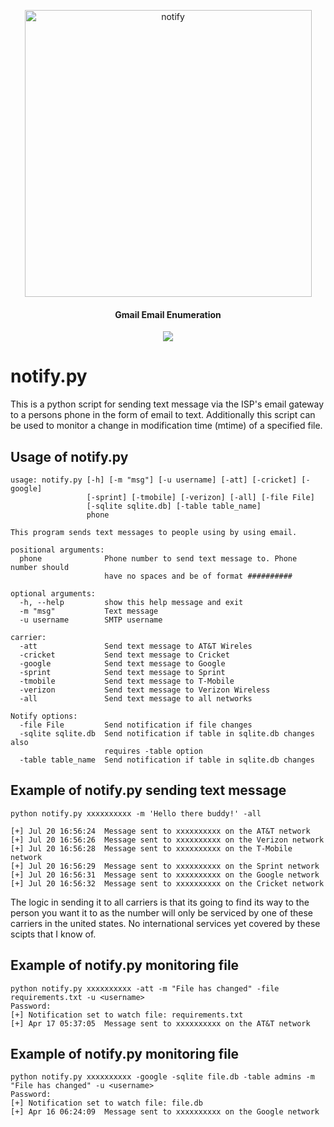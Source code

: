 <p align="center">
<img width="459" alt="notify" src="https://user-images.githubusercontent.com/1679089/80288703-8b8f8a80-86ee-11ea-92b0-5b2c6263c463.png">

</p>

<h4 align="center">Gmail Email Enumeration</h4>
<p align="center">
  <a href="https://twitter.com/sho_luv">
    <img src="https://img.shields.io/badge/Twitter-%40sho_luv-blue.svg">
  </a>
</p>


# notify.py

This is a python script for sending text message via the ISP's email gateway to a persons phone in the form of email to text.
Additionally this script can be used to monitor a change in modification time (mtime) of a specified file.


## Usage of notify.py
```
usage: notify.py [-h] [-m "msg"] [-u username] [-att] [-cricket] [-google]
                 [-sprint] [-tmobile] [-verizon] [-all] [-file File]
                 [-sqlite sqlite.db] [-table table_name]
                 phone

This program sends text messages to people using by using email.

positional arguments:
  phone              Phone number to send text message to. Phone number should
                     have no spaces and be of format ##########

optional arguments:
  -h, --help         show this help message and exit
  -m "msg"           Text message
  -u username        SMTP username

carrier:
  -att               Send text message to AT&T Wireles
  -cricket           Send text message to Cricket
  -google            Send text message to Google
  -sprint            Send text message to Sprint
  -tmobile           Send text message to T-Mobile
  -verizon           Send text message to Verizon Wireless
  -all               Send text message to all networks

Notify options:
  -file File         Send notification if file changes
  -sqlite sqlite.db  Send notification if table in sqlite.db changes also
                     requires -table option
  -table table_name  Send notification if table in sqlite.db changes

```
## Example of notify.py sending text message
```
python notify.py xxxxxxxxxx -m 'Hello there buddy!' -all

[+] Jul 20 16:56:24  Message sent to xxxxxxxxxx on the AT&T network
[+] Jul 20 16:56:26  Message sent to xxxxxxxxxx on the Verizon network
[+] Jul 20 16:56:28  Message sent to xxxxxxxxxx on the T-Mobile network
[+] Jul 20 16:56:29  Message sent to xxxxxxxxxx on the Sprint network
[+] Jul 20 16:56:31  Message sent to xxxxxxxxxx on the Google network
[+] Jul 20 16:56:32  Message sent to xxxxxxxxxx on the Cricket network
```
The logic in sending it to all carriers is that its going to find its way to the person you want it to as the number will only be serviced by one of these carriers in the united states. No international services yet covered by these scipts that I know of.

## Example of notify.py monitoring file
```
python notify.py xxxxxxxxxx -att -m "File has changed" -file requirements.txt -u <username>
Password:
[+] Notification set to watch file: requirements.txt
[+] Apr 17 05:37:05  Message sent to xxxxxxxxxx on the AT&T network

```
## Example of notify.py monitoring file
```
python notify.py xxxxxxxxxx -google -sqlite file.db -table admins -m "File has changed" -u <username>
Password:
[+] Notification set to watch file: file.db
[+] Apr 16 06:24:09  Message sent to xxxxxxxxxx on the Google network

```

